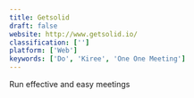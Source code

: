 ```yaml
---
title: Getsolid
draft: false 
website: http://www.getsolid.io/
classification: ['']
platform: ['Web']
keywords: ['Do', 'Kiree', 'One One Meeting']
---
```

Run effective and easy meetings